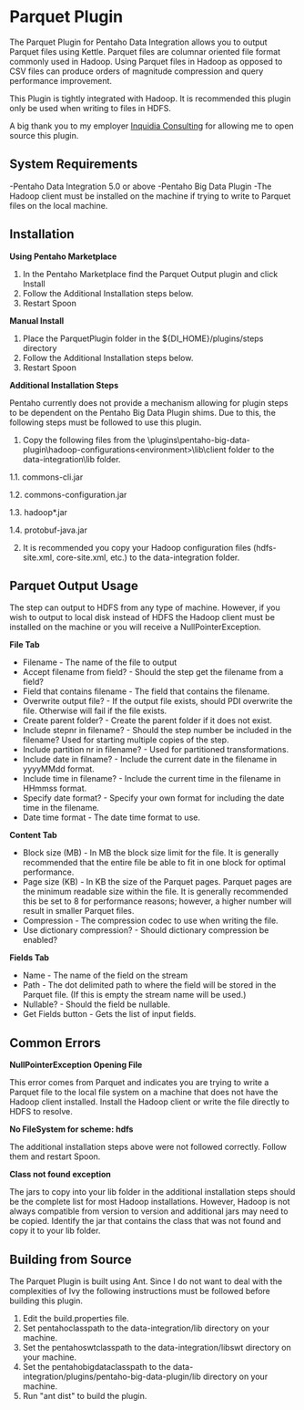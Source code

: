 Parquet Plugin
===

The Parquet Plugin for Pentaho Data Integration allows you to output Parquet files using Kettle.  Parquet files are columnar oriented file format commonly used in Hadoop.  Using Parquet files in Hadoop as opposed to CSV files can produce orders of magnitude compression and query performance improvement.

This Plugin is tightly integrated with Hadoop.  It is recommended this plugin only be used when writing to files in HDFS.

A big thank you to my employer [Inquidia Consulting](www.inquidia.com) for allowing me to open source this plugin.

System Requirements
---
-Pentaho Data Integration 5.0 or above
-Pentaho Big Data Plugin
-The Hadoop client must be installed on the machine if trying to write to Parquet files on the local machine.

Installation
---
**Using Pentaho Marketplace**

1. In the Pentaho Marketplace find the Parquet Output plugin and click Install
2. Follow the Additional Installation steps below.
3. Restart Spoon

**Manual Install**

1. Place the ParquetPlugin folder in the ${DI\_HOME}/plugins/steps directory
2. Follow the Additional Installation steps below.
3. Restart Spoon

**Additional Installation Steps**

Pentaho currently does not provide a mechanism allowing for plugin steps to be dependent on the Pentaho Big Data Plugin shims.  Due to this, the following steps must be followed to use this plugin.

1. Copy the following files from the \plugins\pentaho-big-data-plugin\hadoop-configurations\<environment>\lib\client folder to the data-integration\lib folder.

  1.1. commons-cli.jar
  
  1.2. commons-configuration.jar
  
  1.3. hadoop*.jar
  
  1.4. protobuf-java.jar
  
2. It is recommended you copy your Hadoop configuration files (hdfs-site.xml, core-site.xml, etc.) to the data-integration folder.

Parquet Output Usage
---

The step can output to HDFS from any type of machine.  However, if you wish to output to local disk instead of HDFS the Hadoop client must be installed on the machine or you will receive a NullPointerException.

**File Tab**
* Filename - The name of the file to output
* Accept filename from field? - Should the step get the filename from a field?
* Field that contains filename - The field that contains the filename.
* Overwrite output file? - If the output file exists, should PDI overwrite the file.  Otherwise will fail if the file exists.
* Create parent folder? - Create the parent folder if it does not exist.
* Include stepnr in filename? - Should the step number be included in the filename?  Used for starting multiple copies of the step.
* Include partition nr in filename? - Used for partitioned transformations.
* Include date in filname? - Include the current date in the filename in yyyyMMdd format.
* Include time in filename? - Include the current time in the filename in HHmmss format.
* Specify date format? - Specify your own format for including the date time in the filename.
* Date time format - The date time format to use.

**Content Tab**
* Block size (MB) - In MB the block size limit for the file.  It is generally recommended that the entire file be able to fit in one block for optimal performance.
* Page size (KB) - In KB the size of the Parquet pages.  Parquet pages are the minimum readable size within the file.  It is generally recommended this be set to 8 for performance reasons; however, a higher number will result in smaller Parquet files.
* Compression - The compression codec to use when writing the file.
* Use dictionary compression? - Should dictionary compression be enabled?

**Fields Tab**
* Name - The name of the field on the stream
* Path - The dot delimited path to where the field will be stored in the Parquet file.  (If this is empty the stream name will be used.)
* Nullable? - Should the field be nullable.
* Get Fields button - Gets the list of input fields.

Common Errors
---

**NullPointerException Opening File**

This error comes from Parquet and indicates you are trying to write a Parquet file to the local file system on a machine that does not have the Hadoop client installed.  Install the Hadoop client or write the file directly to HDFS to resolve.

**No FileSystem for scheme: hdfs**

The additional installation steps above were not followed correctly.  Follow them and restart Spoon.

**Class not found exception**

The jars to copy into your lib folder in the additional installation steps should be the complete list for most Hadoop installations.  However, Hadoop is not always compatible from version to version and additional jars may need to be copied.  Identify the jar that contains the class that was not found and copy it to your lib folder.

Building from Source
---
The Parquet Plugin is built using Ant.  Since I do not want to deal with the complexities of Ivy the following instructions must be followed before building this plugin.

1. Edit the build.properties file.
2. Set pentahoclasspath to the data-integration/lib directory on your machine.
3. Set the pentahoswtclasspath to the data-integration/libswt directory on your machine.
4. Set the pentahobigdataclasspath to the data-integration/plugins/pentaho-big-data-plugin/lib directory on your machine.
5. Run "ant dist" to build the plugin.
